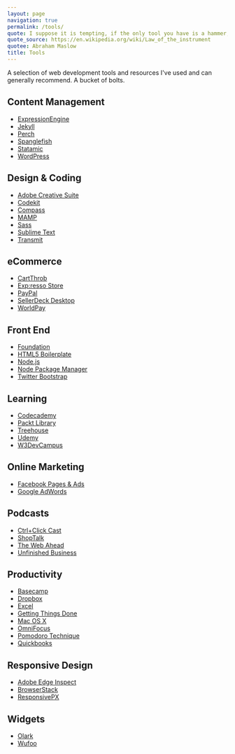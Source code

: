 ```yaml
---
layout: page
navigation: true
permalink: /tools/
quote: I suppose it is tempting, if the only tool you have is a hammer, to treat everything as if it were a nail.
quote_source: https://en.wikipedia.org/wiki/Law_of_the_instrument
quotee: Abraham Maslow
title: Tools
---
```

A selection of web development tools and resources I've used and can generally recommend. A bucket of bolts.

## Content Management

- <a href="http://expressionengine.com/" rel="external nofollow">ExpressionEngine</a>
- <a href="http://jekyllrb.com/" rel="external nofollow">Jekyll</a>
- <a href="http://grabaperch.com/" rel="external nofollow">Perch</a>
- <a href="http://www.spanglefish.com/" rel="external nofollow">Spanglefish</a>
- <a href="http://statamic.com" rel="external nofollow">Statamic</a>
- <a href="http://www.wordpress.org/" rel="external nofollow">WordPress</a>

## Design &amp; Coding

- <a href="http://www.adobe.com/products/creativesuite.html" rel="external nofollow">Adobe Creative Suite</a>
- <a href="https://incident57.com/codekit/" rel="external nofollow">Codekit</a>
- <a href="http://compass-style.org/" rel="external nofollow">Compass</a>
- <a href="http://www.mamp.info/" rel="external nofollow">MAMP</a>
- <a href="http://sass-lang.com/" rel="external nofollow">Sass</a>
- <a href="http://www.sublimetext.com/" rel="external nofollow">Sublime Text</a>
- <a href="http://www.panic.com/" rel="external nofollow">Transmit</a>

## eCommerce

- <a href="http://cartthrob.com/" rel="external nofollow">CartThrob</a>
- <a href="https://exp-resso.com/store/" rel="external nofollow">Exp:resso Store</a>
- <a href="http://www.paypal.com/" rel="external nofollow">PayPal</a>
- <a href="http://www.sellerdeck.co.uk/index.php/ecommerce-software/category/sellerdeck-desktop" rel="external nofollow">SellerDeck Desktop</a>
- <a href="http://www.worldpay.com/" rel="external nofollow">WorldPay</a>

## Front End

- <a href="http://foundation.zurb.com/" rel="external nofollow">Foundation</a>
- <a href="http://html5boilerplate.com/" rel="external nofollow">HTML5 Boilerplate</a>
- <a href="https://nodejs.org/en/" rel="external nofollow">Node.js</a>
- <a href="https://www.npmjs.com/" rel="external nofollow">Node Package Manager</a>
- <a href="http://twitter.github.com/bootstrap/" rel="external nofollow">Twitter Bootstrap</a>

## Learning

- <a href="http://www.codecademy.com/" rel="external nofollow">Codecademy</a>
- <a href="https://www.packtpub.com/packtlib" rel="external nofollow">Packt Library</a>
- <a href="https://referrals.trhou.se/kennyfraser" rel="external nofollow">Treehouse</a>
- <a href="https://www.udemy.com/" rel="external nofollow">Udemy</a>
- <a href="http://classroom.w3devcampus.com/course/category.php?id=22" rel="external nofollow">W3DevCampus</a>

## Online Marketing

- <a href="https://www.facebook.com/business/" rel="external nofollow">Facebook Pages &amp; Ads</a>
- <a href="http://adwords.google.co.uk/" rel="external nofollow">Google AdWords</a>

## Podcasts

- <a href="http://ctrlclickcast.com/feed" rel="external nofollow">Ctrl+Click Cast</a>
- <a href="http://shoptalkshow.com/feed/podcast" rel="external nofollow">ShopTalk</a>
- <a href="http://feeds.5by5.tv/webahead" rel="external nofollow">The Web Ahead</a>
- <a href="http://feeds.feedburner.com/buzzsprout/uJEz" rel="external nofollow">Unfinished Business</a>

## Productivity

- <a href="http://basecamp.com/" rel="external nofollow">Basecamp</a>
- <a href="http://db.tt/92oSJ4R/" rel="external nofollow">Dropbox</a>
- <a href="http://office.microsoft.com/en-gb/excel/" rel="external nofollow">Excel</a>
- <a href="http://en.wikipedia.org/wiki/Getting_Things_Done/" rel="external nofollow">Getting Things Done</a> 
- <a href="http://www.apple.com/macosx/" rel="external nofollow">Mac OS X</a>
- <a href="https://www.omnigroup.com/omnifocus/" rel="external nofollow">OmniFocus</a> 
- <a href="http://pomodorotechnique.com/" rel="external nofollow">Pomodoro Technique</a>
- <a href="http://www.quickbooks.co.uk/" rel="external nofollow">Quickbooks</a>

## Responsive Design

- <a href="http://html.adobe.com/edge/inspect/" rel="external nofollow">Adobe Edge Inspect</a>
- <a href="http://browserstack.com/" rel="external nofollow">BrowserStack</a>
- <a href="http://responsivepx.com/" rel="external nofollow">ResponsivePX</a>

## Widgets

- <a href="http://www.olark.com/" rel="external nofollow">Olark</a>
- <a href="http://wufoo.com/" rel="external nofollow">Wufoo</a>